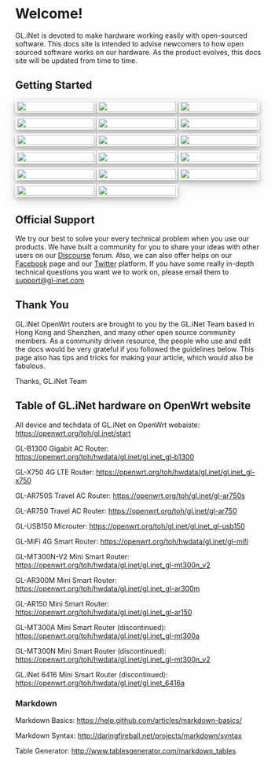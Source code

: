 # Welcome! 

GL.iNet is devoted to make hardware working easily with open-sourced software. This docs site is intended to advise newcomers to how open sourced software works on our hardware. As the product evolves, this docs site will be updated from time to time.

<style>
    .row1, .row2 {
	font-family: 'Lato', sans-serif;
	font-size: 15px !important;
	display: block;
	margin: 0px;
}
    .row-box {
	float: left;
	width: 100%;
	margin-bottom: 25px;
	display: grid;
	grid-template-columns: 33% 33% 33%;
	grid-template-rows: 16.66% 16.66% 16.66% 16.66% 16.66%;
}
    .box-0, .box-1, .box-2, .box-3, .box-4, .box-5, .box-6, .box-7, .box-8, .box-9, .box-10, .box-11, .box-12, .box-13, .box-14, .box-15 , .box-16 {
    float: left;
    width: 95%;
    margin-right: 2%;
    margin-bottom: 5%;
    background-color: #FFFFFF;
    box-shadow: 0 4px 8px 0 rgba(0, 0, 0, 0.2), 0 6px 20px 0 rgba(0, 0, 0, 0.19);
    border-radius: 3px;
    border-style: solid;
    border-color: #ffffff
}
	.box-0:hover, .box-1:hover, .box-2:hover, .box-3:hover, .box-4:hover, .box-5:hover, .box-6:hover, .box-7:hover, .box-8:hover, .box-9:hover, .box-10:hover, .box-11:hover, .box-12:hover, .box-13:hover, .box-14:hover, .box-15:hover , .box-16:hover {
    border-color: #b6bde3 !important;
}
	@media only screen and (max-width: 30em) {
    	.row-box {
        grid-template-columns: 50% 50%;
        grid-template-rows: 11.11% 11.11% 11.11% 11.11% 11.11% 11.11% 11.11% 11.11% 11.11%;
    	}
}
</style>

<h2>Getting Started</h2>
<div class="row1">
	<div class="row-box">
        <div class="box-0">
            <a href="https://docs.gl-inet.com/en/3/setup/mini_router/first-time_setup/">
            	<img src="https://static.gl-inet.com/docs/en/3/home/docs_icon_mini.png" class="image" width=100%>
            </a>
        </div>
    	<div class="box-1">
    		<a href="https://docs.gl-inet.com/en/3/setup/travel_ac_router/first-time_setup/">
            	<img src="https://static.gl-inet.com/docs/en/3/home/docs_icon_750.png" width=100%>
            </a>
    	</div>
    	<div class="box-2">
    		<a href="https://docs.gl-inet.com/en/3/setup/slate/first-time_setup/">
            	<img src="https://static.gl-inet.com/docs/en/3/home/docs_icon_750s.png" width=100%>
            </a>
    	</div>
		<div class="box-3">
    		<a href="https://docs.gl-inet.com/en/3/setup/gl-mt1300/first-time_setup/">
            	<img src="https://static.gl-inet.com/docs/en/3/home/docs_icon_mt1300.png" width=100%>
            </a>
    	</div>
        <div class="box-4">
        	<a href="https://docs.gl-inet.com/en/3/setup/4g_smart_router/first-time_setup/">
            	<img src="https://static.gl-inet.com/docs/en/3/home/docs_icon_mifi.png" width=100%>
            </a>
        </div>
        <div class="box-5">
        	<a href="https://docs.gl-inet.com/en/3/setup/spitz/first-time_setup/">
            	<img src="https://static.gl-inet.com/docs/en/3/home/docs_icon_x750.png" width=100%>
            </a>
        </div>
    	<div class="box-6">
    		<a href="https://docs.gl-inet.com/en/3/setup/microuter/first-time_setup/">
            	<img src="https://static.gl-inet.com/docs/en/3/home/docs_icon_usb150.png" width=100%>
            </a>
		</div>
    	<div class="box-7">
        	<a href="https://docs.gl-inet.com/en/3/setup/vixmini/first-time_setup/">
				<img src="https://static.gl-inet.com/docs/en/3/home/docs_icon_vixmini.png" width=100%>
			</a>
		</div>
		<div class="box-8">
        	<a href="https://docs.gl-inet.com/en/3/setup/convexa_b/first-time_setup/">
				<img src="https://static.gl-inet.com/docs/en/3/home/docs_icon_b1300.png" width=100%>
			</a>
		</div>
		<div class="box-9">
        	<a href="https://docs.gl-inet.com/en/3/setup/convexa_s/first-time_setup/">
				<img src="https://static.gl-inet.com/docs/en/3/home/docs_icon_s1300.png" width=100%>
			</a>
		</div>
		<div class="box-10">
        	<a href="https://docs.gl-inet.com/en/3/setup/microuter-n300/first-time_setup/">
				<img src="https://static.gl-inet.com/docs/en/3/home/docs_icon_microuter-n300.png" width=100%>
			</a>
		</div>	
		<div class="box-11">
        	<a href="https://docs.gl-inet.com/en/3/setup/brume/first-time_setup/">
				<img src="https://static.gl-inet.com/docs/en/3/setup/brume/docs_icon_mv1000-2.png" width=100%>
			</a>
		</div>	
		<div class="box-12">
        	<a href="https://docs.gl-inet.com/en/3/setup/brume_w/first-time_setup/">
				<img src="https://static.gl-inet.com/docs/en/3/setup/brume-w/docs_icon_mv1000w.png" width=100%>
			</a>
		</div>	
		<div class="box-13">
        	<a href="https://docs.gl-inet.com/en/3/setup/mudi/first-time_setup/">
				<img src="https://static.gl-inet.com/docs/en/3/home/docs_icon_e750.png" width=100%>
			</a>
		</div>
		<div class="box-14">
        	<a href="https://static.gl-inet.com/www/images/products/gl-x1200/GL-X1200_user-manual.pdf">
				<img src="https://static.gl-inet.com/docs/en/3/home/docs_icon_x1200.png" width=100%>
			</a>
		</div>	
		<div class="box-15">
        	<a href="https://docs.gl-inet.com/en/3/setup/cirrus/first-time_setup/">
				<img src="https://static.gl-inet.com/docs/en/3/setup/cirrus/docs_icon_ap1300.png" width=100%>
			</a>
		</div>	
		<div class="box-16">
        	<a href="https://docs.gl-inet.com/en/3/setup/gl-xe300/first-time_setup/">
				<img src="https://static.gl-inet.com/docs/en/3/home/docs_icon_xe300.png" width=100%>
			</a>
		</div>
	</div>
</div>

<br>
<h2 id="official-support">Official Support</h2>
<p>We try our best to solve your every technical problem when you use our products. We have built a community for you to share your ideas with other users on our <a href="https://forum.gl-inet.com/">Discourse</a> forum. Also, we can also offer helps on our <a href="https://www.facebook.com/gl.inet.wifi/">Facebook</a> page and our <a href="https://twitter.com/GLiNetWiFi">Twitter</a> platform. If you have some really in-depth technical questions you want we to work on, please email them to <a href="mailto:support@gl-inet.com">support@gl-inet.com</a> </p>
<h2 id="thank-you">Thank You</h2>
<p>GL.iNet OpenWrt routers are brought to you by the GL.iNet Team based in Hong Kong and Shenzhen, and many other open source community members. As a community driven resource, the people who use and edit the docs would be very grateful if you followed the guidelines below. This page also has tips and tricks for making your article, which would also be fabulous.</p>
<p>Thanks, GL.iNet Team</p>

<h2 id="toh_openwrt">Table of GL.iNet hardware on OpenWrt website</h2>
<p>All device and techdata of GL.iNet on OpenWrt webaiste: <a href="https://openwrt.org/toh/gl.inet/start" target="_blank">https://openwrt.org/toh/gl.inet/start</a></p>
<p>GL-B1300 Gigabit AC Router: <a href="https://openwrt.org/toh/hwdata/gl.inet/gl.inet_gl-b1300" target="_blank">https://openwrt.org/toh/hwdata/gl.inet/gl.inet_gl-b1300</a></p>
<p>GL-X750 4G LTE Router: <a href="https://openwrt.org/toh/hwdata/gl.inet/gl.inet_gl-x750" target="_blank">https://openwrt.org/toh/hwdata/gl.inet/gl.inet_gl-x750</a></p>
<p>GL-AR750S Travel AC Router: <a href="https://openwrt.org/toh/gl.inet/gl-ar750s" target="_blank">https://openwrt.org/toh/gl.inet/gl-ar750s</a></p>
<p>GL-AR750 Travel AC Router: <a href="https://openwrt.org/toh/gl.inet/gl-ar750" target="_blank">https://openwrt.org/toh/gl.inet/gl-ar750</a></p>
<p>GL-USB150 Microuter: <a href="https://openwrt.org/toh/gl.inet/gl.inet_gl-usb150" target="_blank">https://openwrt.org/toh/gl.inet/gl.inet_gl-usb150</a></p>
<p>GL-MiFi 4G Smart Router: <a href="https://openwrt.org/toh/hwdata/gl.inet/gl-mifi" target="_blank">https://openwrt.org/toh/hwdata/gl.inet/gl-mifi</a></p>
<p>GL-MT300N-V2 Mini Smart Router: <a href="https://openwrt.org/toh/hwdata/gl.inet/gl.inet_gl-mt300n_v2" target="_blank">https://openwrt.org/toh/hwdata/gl.inet/gl.inet_gl-mt300n_v2</a></p>
<p>GL-AR300M Mini Smart Router: <a href="https://openwrt.org/toh/hwdata/gl.inet/gl.inet_gl-ar300m" target="_blank">https://openwrt.org/toh/hwdata/gl.inet/gl.inet_gl-ar300m</a></p>
<p>GL-AR150 Mini Smart Router: <a href="https://openwrt.org/toh/hwdata/gl.inet/gl.inet_gl-ar150" target="_blank">https://openwrt.org/toh/hwdata/gl.inet/gl.inet_gl-ar150</a></p>
<p>GL-MT300A Mini Smart Router (discontinued): <a href="https://openwrt.org/toh/hwdata/gl.inet/gl.inet_gl-mt300a" target="_blank">https://openwrt.org/toh/hwdata/gl.inet/gl.inet_gl-mt300a</a></p>
<p>GL-MT300N Mini Smart Router (discontinued): <a href="https://openwrt.org/toh/hwdata/gl.inet/gl.inet_gl-mt300n_v2" target="_blank">https://openwrt.org/toh/hwdata/gl.inet/gl.inet_gl-mt300n_v2</a></p>
<p>GL.iNet 6416 Mini Smart Router (discontinued): <a href="https://openwrt.org/toh/hwdata/gl.inet/gl.inet_6416a" target="_blank">https://openwrt.org/toh/hwdata/gl.inet/gl.inet_6416a</a></p>


<h3 id="markdown">Markdown</h3>
<p>Markdown Basics: <a href="https://help.github.com/articles/markdown-basics/">https://help.github.com/articles/markdown-basics/</a></p>
<p>Markdown Syntax: <a href="http://daringfireball.net/projects/markdown/syntax">http://daringfireball.net/projects/markdown/syntax</a></p>
<p>Table Generator: <a href="http://www.tablesgenerator.com/markdown_tables">http://www.tablesgenerator.com/markdown_tables</a></p>






